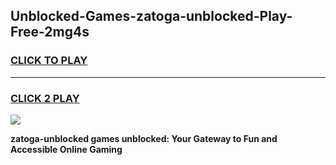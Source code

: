 
## Unblocked-Games-zatoga-unblocked-Play-Free-2mg4s
<h3>
<a href="https://premium76.site?title=zatoga-unblocked&ref=20M">CLICK TO PLAY</a></h3>
<hr>

<h3>
<a href="https://premium76.site?title=zatoga-unblocked&ref=20M">CLICK 2 PLAY</a>
  
</h3>

<a href="https://premium76.site?title=zatoga-unblocked&ref=19M"><img src="https://clearcache.store/games.png"></a>


**zatoga-unblocked games unblocked: Your Gateway to Fun and Accessible Online Gaming**

